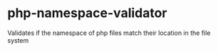 # php-namespace-validator

Validates if the namespace of php files match their location in the file system